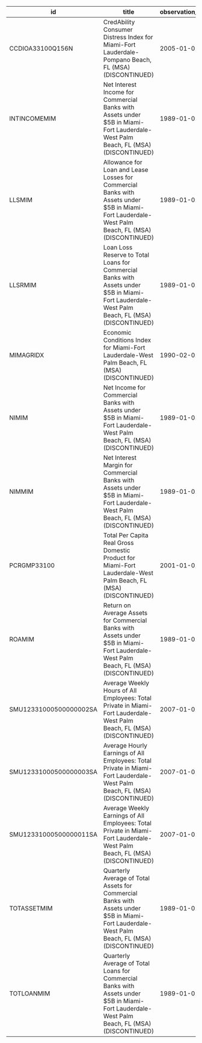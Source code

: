 | id                     | title                                                                                                                                            | observation_start   | observation_end   |
|------------------------|--------------------------------------------------------------------------------------------------------------------------------------------------|---------------------|-------------------|
| CCDIOA33100Q156N       | CredAbility Consumer Distress Index for Miami-Fort Lauderdale-Pompano Beach, FL (MSA) (DISCONTINUED)                                             | 2005-01-01          | 2013-01-01        |
| INTINCOMEMIM           | Net Interest Income for Commercial Banks with Assets under $5B in Miami-Fort Lauderdale-West Palm Beach, FL (MSA) (DISCONTINUED)                 | 1989-01-01          | 2020-07-01        |
| LLSMIM                 | Allowance for Loan and Lease Losses for Commercial Banks with Assets under $5B in Miami-Fort Lauderdale-West Palm Beach, FL (MSA) (DISCONTINUED) | 1989-01-01          | 2020-07-01        |
| LLSRMIM                | Loan Loss Reserve to Total Loans for Commercial Banks with Assets under $5B in Miami-Fort Lauderdale-West Palm Beach, FL (MSA) (DISCONTINUED)    | 1989-01-01          | 2020-07-01        |
| MIMAGRIDX              | Economic Conditions Index for Miami-Fort Lauderdale-West Palm Beach, FL (MSA) (DISCONTINUED)                                                     | 1990-02-01          | 2019-12-01        |
| NIMIM                  | Net Income for Commercial Banks with Assets under $5B in Miami-Fort Lauderdale-West Palm Beach, FL (MSA) (DISCONTINUED)                          | 1989-01-01          | 2020-07-01        |
| NIMMIM                 | Net Interest Margin for Commercial Banks with Assets under $5B in Miami-Fort Lauderdale-West Palm Beach, FL (MSA) (DISCONTINUED)                 | 1989-01-01          | 2020-07-01        |
| PCRGMP33100            | Total Per Capita Real Gross Domestic Product for Miami-Fort Lauderdale-West Palm Beach, FL (MSA) (DISCONTINUED)                                  | 2001-01-01          | 2017-01-01        |
| ROAMIM                 | Return on Average Assets for Commercial Banks with Assets under $5B in Miami-Fort Lauderdale-West Palm Beach, FL (MSA) (DISCONTINUED)            | 1989-01-01          | 2020-07-01        |
| SMU12331000500000002SA | Average Weekly Hours of All Employees: Total Private in Miami-Fort Lauderdale-West Palm Beach, FL (MSA) (DISCONTINUED)                           | 2007-01-01          | 2022-03-01        |
| SMU12331000500000003SA | Average Hourly Earnings of All Employees: Total Private in Miami-Fort Lauderdale-West Palm Beach, FL (MSA) (DISCONTINUED)                        | 2007-01-01          | 2022-03-01        |
| SMU12331000500000011SA | Average Weekly Earnings of All Employees: Total Private in Miami-Fort Lauderdale-West Palm Beach, FL (MSA) (DISCONTINUED)                        | 2007-01-01          | 2022-03-01        |
| TOTASSETMIM            | Quarterly Average of Total Assets for Commercial Banks with Assets under $5B in Miami-Fort Lauderdale-West Palm Beach, FL (MSA) (DISCONTINUED)   | 1989-01-01          | 2020-07-01        |
| TOTLOANMIM             | Quarterly Average of Total Loans for Commercial Banks with Assets under $5B in Miami-Fort Lauderdale-West Palm Beach, FL (MSA) (DISCONTINUED)    | 1989-01-01          | 2020-07-01        |